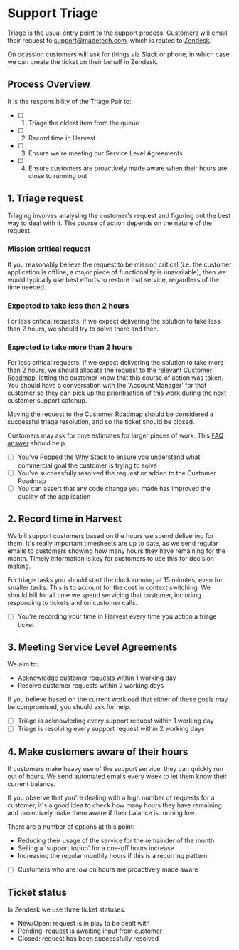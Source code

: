 # Support Triage

Triage is the usual entry point to the support process. Customers will email their request to support@madetech.com, which is routed to [Zendesk](https://madetechsupport.zendesk.com).

On ocassion customers will ask for things via Slack or phone, in which case we can create the ticket on their behalf in Zendesk.

## Process Overview

It is the responsibility of the Triage Pair to:

- [ ] 1. Triage the oldest item from the queue
- [ ] 2. Record time in Harvest
- [ ] 3. Ensure we're meeting our Service Level Agreements
- [ ] 4. Ensure customers are proactively made aware when their hours are close to running out

## 1. Triage request

Triaging involves analysing the customer's request and figuring out the best way to deal with it. The course of action depends on the nature of the request.

### Mission critical request

If you reasonably believe the request to be mission critical (i.e. the customer application is offline, a major piece of functionality is unavailable), then we would typically use best efforts to restore that service, regardless of the time needed.

### Expected to take less than 2 hours

For less critical requests, if we expect delivering the solution to take less than 2 hours, we should try to solve there and then.

### Expected to take more than 2 hours

For less critical requests, if we expect delivering the solution to take more than 2 hours, we should allocate the request to the relevant [Customer Roadmap](https://trello.com/b/fXZz8YC3/support-epics), letting the customer know that this course of action was taken. You should have a conversation with the 'Account Manager' for that customer so they can pick up the prioritisation of this work during the next customer support catchup.

Moving the request to the Customer Roadmap should be considered a successful triage resolution, and so the ticket should be closed.

Customers may ask for time estimates for larger pieces of work. This [FAQ answer](faqs.md#how-should-we-estimate-deadlines) should help.

- [ ] You've [Popped the Why Stack](http://www.mattblodgett.com/2009/01/pop-stack.html) to ensure you understand what commercial goal the customer is trying to solve
- [ ] You've successfully resolved the request or added to the Customer Roadmap
- [ ] You can assert that any code change you made has improved the quality of the application

## 2. Record time in Harvest

We bill support customers based on the hours we spend delivering for them. It's really important timesheets are up to date, as we send regular emails to customers showing how many hours they have remaining for the month. Timely information is key for customers to use this for decision making.

For triage tasks you should start the clock running at 15 minutes, even for smaller tasks. This is to account for the cost in context switching. We should bill for all time we spend servicing that customer, including responding to tickets and on customer calls.

- [ ] You're recording your time in Harvest every time you action a triage ticket

## 3. Meeting Service Level Agreements

We aim to:

* Acknowledge customer requests within 1 working day
* Resolve customer requests within 2 working days

If you believe based on the current workload that either of these goals may be compromised, you should ask for help.

- [ ] Triage is acknowleding every support request within 1 working day
- [ ] Triage is resolving every support request within 2 working days

## 4. Make customers aware of their hours

If customers make heavy use of the support service, they can quickly run out of hours. We send automated emails every week to let them know their current balance.

If you observe that you're dealing with a high number of requests for a customer, it's a good idea to check how many hours they have remaining and proactively make them aware if their balance is running low.

There are a number of options at this point:

* Reducing their usage of the service for the remainder of the month
* Selling a 'support topup' for a one-off hours increase
* Increasing the regular monthly hours if this is a recurring pattern

- [ ] Customers who are low on hours are proactively made aware

## Ticket status

In Zendesk we use three ticket statuses:

* New/Open: request is in play to be dealt with
* Pending: request is awaiting input from customer
* Closed: request has been successfully resolved
